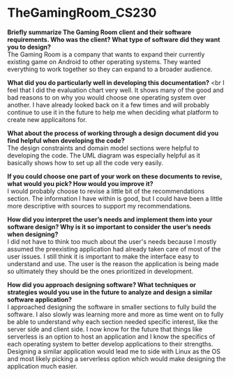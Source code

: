 # TheGamingRoom_CS230

<b> Briefly summarize The Gaming Room client and their software requirements. Who was the client? What type of software did they want you to design? </b>
<br> The Gaming Room is a company that wants to expand their currently existing game on Android to other operating systems. They wanted everything to work together so they can expand to a broader audience.

<b>What did you do particularly well in developing this documentation?</b>
<br I feel that I did the evaluation chart very well. It shows many of the good and bad reasons to on why you would choose one operating system over another. I have already looked back on it a few times and will probably continue to use it in the future to help me when deciding what platform to create new applicaitons for.

<b>What about the process of working through a design document did you find helpful when developing the code?</b>
<br> The design constraints and domain model sections were helpful to developing the code. The UML diagram was especially helpful as it basically shows how to set up all the code very easily.


<b>If you could choose one part of your work on these documents to revise, what would you pick? How would you improve it?</b>
<br> I would probably choose to revise a little bit of the recommendations section. The information I have within is good, but I could have been a little more descriptive with sources to support my recommendations.

<b>How did you interpret the user’s needs and implement them into your software design? Why is it so important to consider the user’s needs when designing?</b>
<br> I did not have to think too much about the user's needs because I mostly assumed the preexisting application had already taken care of most of the user issues. I still think it is important to make the interface easy to understand and use. The user is the reason the application is being made so ultimately they should be the ones prioritized in development.

<b>How did you approach designing software? What techniques or strategies would you use in the future to analyze and design a similar software application?</b>
<br> I approached designing the software in smaller sections to fully build the software. I also slowly was learning more and more as time went on to fully be able to understand why each section needed specific interest, like the server side and client side. I now know for the future that things like serverless is an option to host an application and I know the specifics of each operating system to better develop applications to their strengths. Designing a similar application would lead me to side with Linux as the OS and most likely picking a serverless option which would make designing the application much easier.
